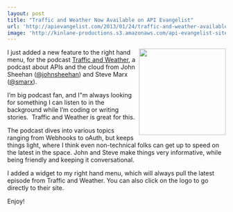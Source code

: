 ```yaml
---
layout: post
title: "Traffic and Weather Now Available on API Evangelist"
url: 'http://apievangelist.com/2013/01/24/traffic-and-weather-available-on-api-evangelist/'
image: 'http://kinlane-productions.s3.amazonaws.com/api-evangelist-site/blog/Traffic-and-Weather.png'
---
```


[<img class="c1" src="https://s3.amazonaws.com/kinlane-productions/api-evangelist/traffic-and-weather/Traffic-and-Weather.png" alt="" width="200" align="right" />][1]

I just added a new feature to the right hand menu, for the podcast [Traffic and Weather][1], a podcast about APIs and the cloud from John Sheehan ([@johnsheehan][2]) and Steve Marx ([@smarx][3]).

I’m big podcast fan, and I"m always looking for something I can listen to in the background while I’m coding or writing stories.  Traffic and Weather is great for this.

The podcast dives into various topics ranging from Webhooks to oAuth, but keeps things light, where I think even non-technical folks can get up to speed on the latest in the space. John and Steve make things very informative, while being friendly and keeping it conversational.

I added a widget to my right hand menu, which will always pull the latest episode from Traffic and Weather. You can also click on the logo to go directly to their site.

Enjoy!

   [1]: http://trafficandweather.io/
   [2]: https://twitter.com/johnsheehan
   [3]: https://twitter.com/smarx

